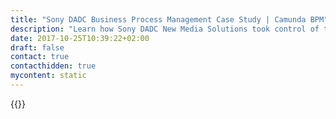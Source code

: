 ```yaml
---
title: "Sony DADC Business Process Management Case Study | Camunda BPM"
description: "Learn how Sony DADC New Media Solutions took control of their business process automation and improved efficiency in their organization with Camunda. Camunda is the leader for workflow automation based on Java and BPMN 2.0."
date: 2017-10-25T10:39:22+02:00
draft: false
contact: true
contacthidden: true
mycontent: static
---
```

{{<case-study-single
company="Sony DADC New Media Solutions "
companydescription="<p>Sony DADC New Media Solutions (Marina Del Rey, California) is providing digital supply chain solutions to customers in the media industry. We are delivering every format for every device across all channels - enabling every consumption model from traditional purchases and downloads to cloud streaming, online lockers, and social music communities.</p>"
customerquote="<p><q>The Camunda BPM platform offered us a solution for orchestrating our digital supply chain modules in a very efficient and lightweight way using BPMN as a modelling language to align business analysts and developers. The ability of designing and implementing new workflows within hours, plugging in external / cloud services into existing business processes and the option to scale on multiple process engines was key for us in order to go ahead with this product. Integration in the existing environment worked out to be straightforward, also due to Camunda's great support via onsite consultant services when we kicked off the migration project. Every new workflow implementation surprises again with its simplicity and elegance.</q></p>- Thomas Winkler, Senior Manager Digital Content Services"
teaser="Putting music in everyones ears by orchestrating digital supply chain modules."
usecase="<h3>Operational transparency thanks to BPMN</h3><p>Provide business analysts and operations with a better insight into the implemented processes and their current execution.</p>"
videolink=""
logo="//images.ctfassets.net/vpidbgnakfvf/3nKKrdVSCsAQwWwSGWS8aa/082e8c28699ec2b289d2db2244f5c960/sony-dadc.svg"
pdf="//assets.ctfassets.net/vpidbgnakfvf/5yuhw3q6CejOgoDIG7QD8L/41879ab224f5373da5d451073322c2a3/Camunda-CaseStudy_SonyDADC_EN.pdf"
thumbnail="//images.ctfassets.net/vpidbgnakfvf/2EYTxpG1teKu8gMOMwmQC6/73b4a8fe6f4b8740f2d75ca244471a4a/cs-cover-Sony-en.jpg">}}